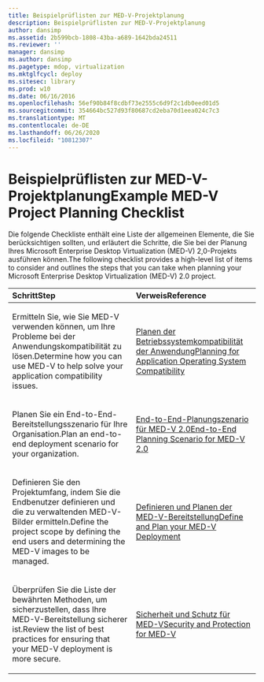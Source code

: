 ```yaml
---
title: Beispielprüflisten zur MED-V-Projektplanung
description: Beispielprüflisten zur MED-V-Projektplanung
author: dansimp
ms.assetid: 2b599bcb-1808-43ba-a689-1642bda24511
ms.reviewer: ''
manager: dansimp
ms.author: dansimp
ms.pagetype: mdop, virtualization
ms.mktglfcycl: deploy
ms.sitesec: library
ms.prod: w10
ms.date: 06/16/2016
ms.openlocfilehash: 56ef90b84f8cdbf73e2555c6d9f2c1db0eed01d5
ms.sourcegitcommit: 354664bc527d93f80687cd2eba70d1eea024c7c3
ms.translationtype: MT
ms.contentlocale: de-DE
ms.lasthandoff: 06/26/2020
ms.locfileid: "10812307"
---
```

# <span data-ttu-id="18964-103">Beispielprüflisten zur MED-V-Projektplanung</span><span class="sxs-lookup"><span data-stu-id="18964-103">Example MED-V Project Planning Checklist</span></span>


<span data-ttu-id="18964-104">Die folgende Checkliste enthält eine Liste der allgemeinen Elemente, die Sie berücksichtigen sollten, und erläutert die Schritte, die Sie bei der Planung Ihres Microsoft Enterprise Desktop Virtualization (MED-V) 2,0-Projekts ausführen können.</span><span class="sxs-lookup"><span data-stu-id="18964-104">The following checklist provides a high-level list of items to consider and outlines the steps that you can take when planning your Microsoft Enterprise Desktop Virtualization (MED-V) 2.0 project.</span></span>

<table>
<colgroup>
<col width="50%" />
<col width="50%" />
</colgroup>
<thead>
<tr class="header">
<th align="left"><span data-ttu-id="18964-105">Schritt</span><span class="sxs-lookup"><span data-stu-id="18964-105">Step</span></span></th>
<th align="left"><span data-ttu-id="18964-106">Verweis</span><span class="sxs-lookup"><span data-stu-id="18964-106">Reference</span></span></th>
</tr>
</thead>
<tbody>
<tr class="odd">
<td align="left"><p><span data-ttu-id="18964-107">Ermitteln Sie, wie Sie MED-V verwenden können, um Ihre Probleme bei der Anwendungskompatibilität zu lösen.</span><span class="sxs-lookup"><span data-stu-id="18964-107">Determine how you can use MED-V to help solve your application compatibility issues.</span></span></p></td>
<td align="left"><p><a href="planning-for-application-operating-system-compatibility.md" data-raw-source="[Planning for Application Operating System Compatibility](planning-for-application-operating-system-compatibility.md)"><span data-ttu-id="18964-108">Planen der Betriebssystemkompatibilität der Anwendung</span><span class="sxs-lookup"><span data-stu-id="18964-108">Planning for Application Operating System Compatibility</span></span></a></p></td>
</tr>
<tr class="even">
<td align="left"><p><span data-ttu-id="18964-109">Planen Sie ein End-to-End-Bereitstellungsszenario für Ihre Organisation.</span><span class="sxs-lookup"><span data-stu-id="18964-109">Plan an end-to-end deployment scenario for your organization.</span></span></p></td>
<td align="left"><p><a href="end-to-end-planning-scenario-for-med-v-20.md" data-raw-source="[End-to-End Planning Scenario for MED-V 2.0](end-to-end-planning-scenario-for-med-v-20.md)"><span data-ttu-id="18964-110">End-to-End-Planungszenario für MED-V 2.0</span><span class="sxs-lookup"><span data-stu-id="18964-110">End-to-End Planning Scenario for MED-V 2.0</span></span></a></p></td>
</tr>
<tr class="odd">
<td align="left"><p><span data-ttu-id="18964-111">Definieren Sie den Projektumfang, indem Sie die Endbenutzer definieren und die zu verwaltenden MED-V-Bilder ermitteln.</span><span class="sxs-lookup"><span data-stu-id="18964-111">Define the project scope by defining the end users and determining the MED-V images to be managed.</span></span></p></td>
<td align="left"><p><a href="define-and-plan-your-med-v-deployment.md" data-raw-source="[Define and Plan your MED-V Deployment](define-and-plan-your-med-v-deployment.md)"><span data-ttu-id="18964-112">Definieren und Planen der MED-V-Bereitstellung</span><span class="sxs-lookup"><span data-stu-id="18964-112">Define and Plan your MED-V Deployment</span></span></a></p></td>
</tr>
<tr class="even">
<td align="left"><p><span data-ttu-id="18964-113">Überprüfen Sie die Liste der bewährten Methoden, um sicherzustellen, dass Ihre MED-V-Bereitstellung sicherer ist.</span><span class="sxs-lookup"><span data-stu-id="18964-113">Review the list of best practices for ensuring that your MED-V deployment is more secure.</span></span></p></td>
<td align="left"><p><a href="security-and-protection-for-med-v.md" data-raw-source="[Security and Protection for MED-V](security-and-protection-for-med-v.md)"><span data-ttu-id="18964-114">Sicherheit und Schutz für MED-V</span><span class="sxs-lookup"><span data-stu-id="18964-114">Security and Protection for MED-V</span></span></a></p></td>
</tr>
</tbody>
</table>

 

 

 





